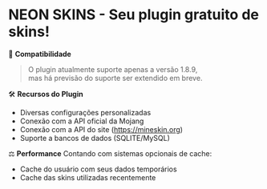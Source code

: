 # NEON SKINS - Seu plugin gratuito de skins!

🧪 **Compatibilidade**
  > O plugin atualmente suporte apenas a versão 1.8.9,
  > <br>mas há previsão do suporte ser extendido em breve.</br>

🛠 **Recursos do Plugin**
- Diversas configurações personalizadas
- Conexão com a API oficial da Mojang
- Conexão com a API do site (https://mineskin.org)
- Suporte a bancos de dados (SQLITE/MySQL)

⚖️ **Performance**
  Contando com sistemas opcionais de cache:
  - Cache do usuário com seus dados temporários
  - Cache das skins utilizadas recentemente


